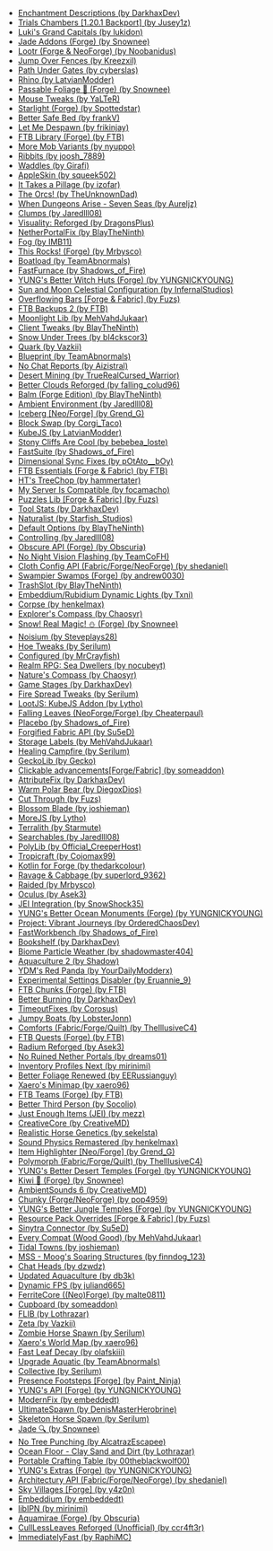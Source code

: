 ﻿<ul>
<li><a href="https://www.curseforge.com/minecraft/mc-mods/enchantment-descriptions">Enchantment Descriptions (by DarkhaxDev)</a></li>
<li><a href="https://www.curseforge.com/minecraft/mc-mods/trials-chambers-backport">Trials Chambers [1.20.1 Backport] (by Jusey1z)</a></li>
<li><a href="https://www.curseforge.com/minecraft/mc-mods/lukis-grand-capitals">Luki's Grand Capitals (by lukidon)</a></li>
<li><a href="https://www.curseforge.com/minecraft/mc-mods/jade-addons">Jade Addons (Forge) (by Snownee)</a></li>
<li><a href="https://www.curseforge.com/minecraft/mc-mods/lootr">Lootr (Forge & NeoForge) (by Noobanidus)</a></li>
<li><a href="https://www.curseforge.com/minecraft/mc-mods/jump-over-fences-forge">Jump Over Fences (by Kreezxil)</a></li>
<li><a href="https://www.curseforge.com/minecraft/mc-mods/path-under-gates">Path Under Gates (by cyberslas)</a></li>
<li><a href="https://www.curseforge.com/minecraft/mc-mods/rhino">Rhino (by LatvianModder)</a></li>
<li><a href="https://www.curseforge.com/minecraft/mc-mods/passable-foliage">Passable Foliage 🌳 (Forge) (by Snownee)</a></li>
<li><a href="https://www.curseforge.com/minecraft/mc-mods/mouse-tweaks">Mouse Tweaks (by YaLTeR)</a></li>
<li><a href="https://www.curseforge.com/minecraft/mc-mods/starlight-forge">Starlight (Forge) (by Spottedstar)</a></li>
<li><a href="https://www.curseforge.com/minecraft/mc-mods/better-safe-bed">Better Safe Bed (by frankV)</a></li>
<li><a href="https://www.curseforge.com/minecraft/mc-mods/let-me-despawn">Let Me Despawn (by frikinjay)</a></li>
<li><a href="https://www.curseforge.com/minecraft/mc-mods/ftb-library-forge">FTB Library (Forge) (by FTB)</a></li>
<li><a href="https://www.curseforge.com/minecraft/mc-mods/more-mob-variants">More Mob Variants (by nyuppo)</a></li>
<li><a href="https://www.curseforge.com/minecraft/mc-mods/ribbits">Ribbits (by joosh_7889)</a></li>
<li><a href="https://www.curseforge.com/minecraft/mc-mods/waddles">Waddles (by Girafi)</a></li>
<li><a href="https://www.curseforge.com/minecraft/mc-mods/appleskin">AppleSkin (by squeek502)</a></li>
<li><a href="https://www.curseforge.com/minecraft/mc-mods/it-takes-a-pillage">It Takes a Pillage (by izofar)</a></li>
<li><a href="https://www.curseforge.com/minecraft/mc-mods/the-orcs">The Orcs! (by TheUnknownDad)</a></li>
<li><a href="https://www.curseforge.com/minecraft/mc-mods/when-dungeons-arise-seven-seas">When Dungeons Arise - Seven Seas (by Aureljz)</a></li>
<li><a href="https://www.curseforge.com/minecraft/mc-mods/clumps">Clumps (by Jaredlll08)</a></li>
<li><a href="https://www.curseforge.com/minecraft/mc-mods/visuality-reforged">Visuality: Reforged (by DragonsPlus)</a></li>
<li><a href="https://www.curseforge.com/minecraft/mc-mods/netherportalfix">NetherPortalFix (by BlayTheNinth)</a></li>
<li><a href="https://www.curseforge.com/minecraft/mc-mods/fog">Fog (by IMB11)</a></li>
<li><a href="https://www.curseforge.com/minecraft/mc-mods/this-rocks-forge">This Rocks! (Forge) (by Mrbysco)</a></li>
<li><a href="https://www.curseforge.com/minecraft/mc-mods/boatload">Boatload (by TeamAbnormals)</a></li>
<li><a href="https://www.curseforge.com/minecraft/mc-mods/fastfurnace">FastFurnace (by Shadows_of_Fire)</a></li>
<li><a href="https://www.curseforge.com/minecraft/mc-mods/yungs-better-witch-huts">YUNG's Better Witch Huts (Forge) (by YUNGNICKYOUNG)</a></li>
<li><a href="https://www.curseforge.com/minecraft/mc-mods/sun-and-moon-celestial-configuration">Sun and Moon Celestial Configuration (by InfernalStudios)</a></li>
<li><a href="https://www.curseforge.com/minecraft/mc-mods/overflowing-bars">Overflowing Bars [Forge & Fabric] (by Fuzs)</a></li>
<li><a href="https://www.curseforge.com/minecraft/mc-mods/ftb-backups-2">FTB Backups 2 (by FTB)</a></li>
<li><a href="https://www.curseforge.com/minecraft/mc-mods/selene">Moonlight Lib (by MehVahdJukaar)</a></li>
<li><a href="https://www.curseforge.com/minecraft/mc-mods/client-tweaks">Client Tweaks (by BlayTheNinth)</a></li>
<li><a href="https://www.curseforge.com/minecraft/mc-mods/snow-under-trees">Snow Under Trees (by bl4ckscor3)</a></li>
<li><a href="https://www.curseforge.com/minecraft/mc-mods/quark">Quark (by Vazkii)</a></li>
<li><a href="https://www.curseforge.com/minecraft/mc-mods/blueprint">Blueprint (by TeamAbnormals)</a></li>
<li><a href="https://www.curseforge.com/minecraft/mc-mods/no-chat-reports">No Chat Reports (by Aizistral)</a></li>
<li><a href="https://www.curseforge.com/minecraft/mc-mods/desert-mining">Desert Mining (by TrueRealCursed_Warrior)</a></li>
<li><a href="https://www.curseforge.com/minecraft/mc-mods/better-clouds-reforged">Better Clouds Reforged (by falling_colud96)</a></li>
<li><a href="https://www.curseforge.com/minecraft/mc-mods/balm">Balm (Forge Edition) (by BlayTheNinth)</a></li>
<li><a href="https://www.curseforge.com/minecraft/mc-mods/ambient-environment">Ambient Environment (by Jaredlll08)</a></li>
<li><a href="https://www.curseforge.com/minecraft/mc-mods/iceberg">Iceberg [Neo/Forge] (by Grend_G)</a></li>
<li><a href="https://www.curseforge.com/minecraft/mc-mods/block-swap">Block Swap (by Corgi_Taco)</a></li>
<li><a href="https://www.curseforge.com/minecraft/mc-mods/kubejs">KubeJS (by LatvianModder)</a></li>
<li><a href="https://www.curseforge.com/minecraft/mc-mods/stony-cliffs-are-cool">Stony Cliffs Are Cool (by bebebea_loste)</a></li>
<li><a href="https://www.curseforge.com/minecraft/mc-mods/fastsuite">FastSuite (by Shadows_of_Fire)</a></li>
<li><a href="https://www.curseforge.com/minecraft/mc-mods/dimensional-sync-fixes">Dimensional Sync Fixes (by pOtAto__bOy)</a></li>
<li><a href="https://www.curseforge.com/minecraft/mc-mods/ftb-essentials">FTB Essentials (Forge & Fabric) (by FTB)</a></li>
<li><a href="https://www.curseforge.com/minecraft/mc-mods/treechop">HT's TreeChop (by hammertater)</a></li>
<li><a href="https://www.curseforge.com/minecraft/mc-mods/my-server-is-compatible">My Server Is Compatible (by focamacho)</a></li>
<li><a href="https://www.curseforge.com/minecraft/mc-mods/puzzles-lib">Puzzles Lib [Forge & Fabric] (by Fuzs)</a></li>
<li><a href="https://www.curseforge.com/minecraft/mc-mods/tool-stats">Tool Stats (by DarkhaxDev)</a></li>
<li><a href="https://www.curseforge.com/minecraft/mc-mods/naturalist">Naturalist (by Starfish_Studios)</a></li>
<li><a href="https://www.curseforge.com/minecraft/mc-mods/default-options">Default Options (by BlayTheNinth)</a></li>
<li><a href="https://www.curseforge.com/minecraft/mc-mods/controlling">Controlling (by Jaredlll08)</a></li>
<li><a href="https://www.curseforge.com/minecraft/mc-mods/obscure-api">Obscure API (Forge) (by Obscuria)</a></li>
<li><a href="https://www.curseforge.com/minecraft/mc-mods/no-nv-flash">No Night Vision Flashing (by TeamCoFH)</a></li>
<li><a href="https://www.curseforge.com/minecraft/mc-mods/cloth-config">Cloth Config API (Fabric/Forge/NeoForge) (by shedaniel)</a></li>
<li><a href="https://www.curseforge.com/minecraft/mc-mods/swampier-swamps">Swampier Swamps (Forge) (by andrew0030)</a></li>
<li><a href="https://www.curseforge.com/minecraft/mc-mods/trashslot">TrashSlot (by BlayTheNinth)</a></li>
<li><a href="https://www.curseforge.com/minecraft/mc-mods/dynamiclights-reforged">Embeddium/Rubidium Dynamic Lights (by Txni)</a></li>
<li><a href="https://www.curseforge.com/minecraft/mc-mods/corpse">Corpse (by henkelmax)</a></li>
<li><a href="https://www.curseforge.com/minecraft/mc-mods/explorers-compass">Explorer's Compass (by Chaosyr)</a></li>
<li><a href="https://www.curseforge.com/minecraft/mc-mods/snow-real-magic">Snow! Real Magic! ⛄ (Forge) (by Snownee)</a></li>
<li><a href="https://www.curseforge.com/minecraft/mc-mods/noisium">Noisium (by Steveplays28)</a></li>
<li><a href="https://www.curseforge.com/minecraft/mc-mods/hoe-tweaks">Hoe Tweaks (by Serilum)</a></li>
<li><a href="https://www.curseforge.com/minecraft/mc-mods/configured">Configured (by MrCrayfish)</a></li>
<li><a href="https://www.curseforge.com/minecraft/mc-mods/nocubes-sea-dwellers">Realm RPG: Sea Dwellers (by nocubeyt)</a></li>
<li><a href="https://www.curseforge.com/minecraft/mc-mods/natures-compass">Nature's Compass (by Chaosyr)</a></li>
<li><a href="https://www.curseforge.com/minecraft/mc-mods/game-stages">Game Stages (by DarkhaxDev)</a></li>
<li><a href="https://www.curseforge.com/minecraft/mc-mods/fire-spread-tweaks">Fire Spread Tweaks (by Serilum)</a></li>
<li><a href="https://www.curseforge.com/minecraft/mc-mods/lootjs">LootJS: KubeJS Addon (by Lytho)</a></li>
<li><a href="https://www.curseforge.com/minecraft/mc-mods/falling-leaves-forge">Falling Leaves (NeoForge/Forge) (by Cheaterpaul)</a></li>
<li><a href="https://www.curseforge.com/minecraft/mc-mods/placebo">Placebo (by Shadows_of_Fire)</a></li>
<li><a href="https://www.curseforge.com/minecraft/mc-mods/forgified-fabric-api">Forgified Fabric API (by Su5eD)</a></li>
<li><a href="https://www.curseforge.com/minecraft/mc-mods/labels">Storage Labels (by MehVahdJukaar)</a></li>
<li><a href="https://www.curseforge.com/minecraft/mc-mods/healing-campfire">Healing Campfire (by Serilum)</a></li>
<li><a href="https://www.curseforge.com/minecraft/mc-mods/geckolib">GeckoLib (by Gecko)</a></li>
<li><a href="https://www.curseforge.com/minecraft/mc-mods/clickable-advancements">Clickable advancements[Forge/Fabric] (by someaddon)</a></li>
<li><a href="https://www.curseforge.com/minecraft/mc-mods/attributefix">AttributeFix (by DarkhaxDev)</a></li>
<li><a href="https://www.curseforge.com/minecraft/texture-packs/warm-polar-bear">Warm Polar Bear (by DiegoxDios)</a></li>
<li><a href="https://www.curseforge.com/minecraft/mc-mods/cut-through">Cut Through (by Fuzs)</a></li>
<li><a href="https://www.curseforge.com/minecraft/mc-mods/blossom-blade">Blossom Blade (by joshieman)</a></li>
<li><a href="https://www.curseforge.com/minecraft/mc-mods/morejs">MoreJS (by Lytho)</a></li>
<li><a href="https://www.curseforge.com/minecraft/mc-mods/terralith">Terralith (by Starmute)</a></li>
<li><a href="https://www.curseforge.com/minecraft/mc-mods/searchables">Searchables (by Jaredlll08)</a></li>
<li><a href="https://www.curseforge.com/minecraft/mc-mods/polylib">PolyLib (by Official_CreeperHost)</a></li>
<li><a href="https://www.curseforge.com/minecraft/mc-mods/tropicraft">Tropicraft (by Cojomax99)</a></li>
<li><a href="https://www.curseforge.com/minecraft/mc-mods/kotlin-for-forge">Kotlin for Forge (by thedarkcolour)</a></li>
<li><a href="https://www.curseforge.com/minecraft/mc-mods/ravage-and-cabbage">Ravage & Cabbage (by superlord_9362)</a></li>
<li><a href="https://www.curseforge.com/minecraft/mc-mods/raided">Raided (by Mrbysco)</a></li>
<li><a href="https://www.curseforge.com/minecraft/mc-mods/oculus">Oculus (by Asek3)</a></li>
<li><a href="https://www.curseforge.com/minecraft/mc-mods/jei-integration">JEI Integration (by SnowShock35)</a></li>
<li><a href="https://www.curseforge.com/minecraft/mc-mods/yungs-better-ocean-monuments">YUNG's Better Ocean Monuments (Forge) (by YUNGNICKYOUNG)</a></li>
<li><a href="https://www.curseforge.com/minecraft/mc-mods/project-vibrant-journeys">Project: Vibrant Journeys (by OrderedChaosDev)</a></li>
<li><a href="https://www.curseforge.com/minecraft/mc-mods/fastworkbench">FastWorkbench (by Shadows_of_Fire)</a></li>
<li><a href="https://www.curseforge.com/minecraft/mc-mods/bookshelf">Bookshelf (by DarkhaxDev)</a></li>
<li><a href="https://www.curseforge.com/minecraft/mc-mods/biome-particle-weather">Biome Particle Weather (by shadowmaster404)</a></li>
<li><a href="https://www.curseforge.com/minecraft/mc-mods/aquaculture">Aquaculture 2 (by Shadow)</a></li>
<li><a href="https://www.curseforge.com/minecraft/mc-mods/ydms-red-panda">YDM's Red Panda (by YourDailyModderx)</a></li>
<li><a href="https://www.curseforge.com/minecraft/mc-mods/experimental-settings-disabler">Experimental Settings Disabler (by Eruannie_9)</a></li>
<li><a href="https://www.curseforge.com/minecraft/mc-mods/ftb-chunks-forge">FTB Chunks (Forge) (by FTB)</a></li>
<li><a href="https://www.curseforge.com/minecraft/mc-mods/better-burning">Better Burning (by DarkhaxDev)</a></li>
<li><a href="https://www.curseforge.com/minecraft/mc-mods/timeoutfixes">TimeoutFixes (by Corosus)</a></li>
<li><a href="https://www.curseforge.com/minecraft/mc-mods/jumpy-boats">Jumpy Boats (by LobsterJonn)</a></li>
<li><a href="https://www.curseforge.com/minecraft/mc-mods/comforts">Comforts (Fabric/Forge/Quilt) (by TheIllusiveC4)</a></li>
<li><a href="https://www.curseforge.com/minecraft/mc-mods/ftb-quests-forge">FTB Quests (Forge) (by FTB)</a></li>
<li><a href="https://www.curseforge.com/minecraft/mc-mods/radium-reforged">Radium Reforged (by Asek3)</a></li>
<li><a href="https://www.curseforge.com/minecraft/mc-mods/no-ruined-nether-portals">No Ruined Nether Portals (by dreams01)</a></li>
<li><a href="https://www.curseforge.com/minecraft/mc-mods/inventory-profiles-next">Inventory Profiles Next (by mirinimi)</a></li>
<li><a href="https://www.curseforge.com/minecraft/mc-mods/better-foliage-renewed">Better Foliage Renewed (by EERussianguy)</a></li>
<li><a href="https://www.curseforge.com/minecraft/mc-mods/xaeros-minimap">Xaero's Minimap (by xaero96)</a></li>
<li><a href="https://www.curseforge.com/minecraft/mc-mods/ftb-teams-forge">FTB Teams (Forge) (by FTB)</a></li>
<li><a href="https://www.curseforge.com/minecraft/mc-mods/better-third-person">Better Third Person (by Socolio)</a></li>
<li><a href="https://www.curseforge.com/minecraft/mc-mods/jei">Just Enough Items (JEI) (by mezz)</a></li>
<li><a href="https://www.curseforge.com/minecraft/mc-mods/creativecore">CreativeCore (by CreativeMD)</a></li>
<li><a href="https://www.curseforge.com/minecraft/mc-mods/realistic-horse-genetics">Realistic Horse Genetics (by sekelsta)</a></li>
<li><a href="https://www.curseforge.com/minecraft/mc-mods/sound-physics-remastered">Sound Physics Remastered (by henkelmax)</a></li>
<li><a href="https://www.curseforge.com/minecraft/mc-mods/item-highlighter">Item Highlighter [Neo/Forge] (by Grend_G)</a></li>
<li><a href="https://www.curseforge.com/minecraft/mc-mods/polymorph">Polymorph (Fabric/Forge/Quilt) (by TheIllusiveC4)</a></li>
<li><a href="https://www.curseforge.com/minecraft/mc-mods/yungs-better-desert-temples">YUNG's Better Desert Temples (Forge) (by YUNGNICKYOUNG)</a></li>
<li><a href="https://www.curseforge.com/minecraft/mc-mods/kiwi">Kiwi 🥝 (Forge) (by Snownee)</a></li>
<li><a href="https://www.curseforge.com/minecraft/mc-mods/ambientsounds">AmbientSounds 6 (by CreativeMD)</a></li>
<li><a href="https://www.curseforge.com/minecraft/mc-mods/chunky-pregenerator-forge">Chunky (Forge/NeoForge) (by pop4959)</a></li>
<li><a href="https://www.curseforge.com/minecraft/mc-mods/yungs-better-jungle-temples">YUNG's Better Jungle Temples (Forge) (by YUNGNICKYOUNG)</a></li>
<li><a href="https://www.curseforge.com/minecraft/mc-mods/resource-pack-overrides">Resource Pack Overrides [Forge & Fabric] (by Fuzs)</a></li>
<li><a href="https://www.curseforge.com/minecraft/mc-mods/sinytra-connector">Sinytra Connector (by Su5eD)</a></li>
<li><a href="https://www.curseforge.com/minecraft/mc-mods/every-compat">Every Compat (Wood Good) (by MehVahdJukaar)</a></li>
<li><a href="https://www.curseforge.com/minecraft/mc-mods/tidal-towns">Tidal Towns (by joshieman)</a></li>
<li><a href="https://www.curseforge.com/minecraft/mc-mods/mss-moogs-soaring-structures">MSS - Moog's Soaring Structures (by finndog_123)</a></li>
<li><a href="https://www.curseforge.com/minecraft/mc-mods/chat-heads">Chat Heads (by dzwdz)</a></li>
<li><a href="https://www.curseforge.com/minecraft/texture-packs/aquaculture-updated">Updated Aquaculture (by db3k)</a></li>
<li><a href="https://www.curseforge.com/minecraft/mc-mods/dynamic-fps">Dynamic FPS (by juliand665)</a></li>
<li><a href="https://www.curseforge.com/minecraft/mc-mods/ferritecore">FerriteCore ((Neo)Forge) (by malte0811)</a></li>
<li><a href="https://www.curseforge.com/minecraft/mc-mods/cupboard">Cupboard (by someaddon)</a></li>
<li><a href="https://www.curseforge.com/minecraft/mc-mods/flib">FLIB (by Lothrazar)</a></li>
<li><a href="https://www.curseforge.com/minecraft/mc-mods/zeta">Zeta (by Vazkii)</a></li>
<li><a href="https://www.curseforge.com/minecraft/mc-mods/zombie-horse-spawn">Zombie Horse Spawn (by Serilum)</a></li>
<li><a href="https://www.curseforge.com/minecraft/mc-mods/xaeros-world-map">Xaero's World Map (by xaero96)</a></li>
<li><a href="https://www.curseforge.com/minecraft/mc-mods/fast-leaf-decay">Fast Leaf Decay (by olafskiii)</a></li>
<li><a href="https://www.curseforge.com/minecraft/mc-mods/upgrade-aquatic">Upgrade Aquatic (by TeamAbnormals)</a></li>
<li><a href="https://www.curseforge.com/minecraft/mc-mods/collective">Collective (by Serilum)</a></li>
<li><a href="https://www.curseforge.com/minecraft/mc-mods/presence-footsteps-forge">Presence Footsteps [Forge] (by Paint_Ninja)</a></li>
<li><a href="https://www.curseforge.com/minecraft/mc-mods/yungs-api">YUNG's API (Forge) (by YUNGNICKYOUNG)</a></li>
<li><a href="https://www.curseforge.com/minecraft/mc-mods/modernfix">ModernFix (by embeddedt)</a></li>
<li><a href="https://www.curseforge.com/minecraft/mc-mods/ultimatespawn">UltimateSpawn (by DenisMasterHerobrine)</a></li>
<li><a href="https://www.curseforge.com/minecraft/mc-mods/skeleton-horse-spawn">Skeleton Horse Spawn (by Serilum)</a></li>
<li><a href="https://www.curseforge.com/minecraft/mc-mods/jade">Jade 🔍 (by Snownee)</a></li>
<li><a href="https://www.curseforge.com/minecraft/mc-mods/no-tree-punching">No Tree Punching (by AlcatrazEscapee)</a></li>
<li><a href="https://www.curseforge.com/minecraft/mc-mods/ocean-floor-clay-sand-and-dirt">Ocean Floor - Clay Sand and Dirt (by Lothrazar)</a></li>
<li><a href="https://www.curseforge.com/minecraft/mc-mods/portable-crafting-table">Portable Crafting Table (by 00theblackwolf00)</a></li>
<li><a href="https://www.curseforge.com/minecraft/mc-mods/yungs-extras">YUNG's Extras (Forge) (by YUNGNICKYOUNG)</a></li>
<li><a href="https://www.curseforge.com/minecraft/mc-mods/architectury-api">Architectury API (Fabric/Forge/NeoForge) (by shedaniel)</a></li>
<li><a href="https://www.curseforge.com/minecraft/mc-mods/sky-villages-forge">Sky Villages [Forge] (by y4z0n)</a></li>
<li><a href="https://www.curseforge.com/minecraft/mc-mods/embeddium">Embeddium (by embeddedt)</a></li>
<li><a href="https://www.curseforge.com/minecraft/mc-mods/libipn">libIPN (by mirinimi)</a></li>
<li><a href="https://www.curseforge.com/minecraft/mc-mods/ob-aquamirae">Aquamirae (Forge) (by Obscuria)</a></li>
<li><a href="https://www.curseforge.com/minecraft/mc-mods/culllessleaves-reforged">CullLessLeaves Reforged (Unofficial) (by ccr4ft3r)</a></li>
<li><a href="https://www.curseforge.com/minecraft/mc-mods/immediatelyfast">ImmediatelyFast (by RaphiMC)</a></li>
</ul>
